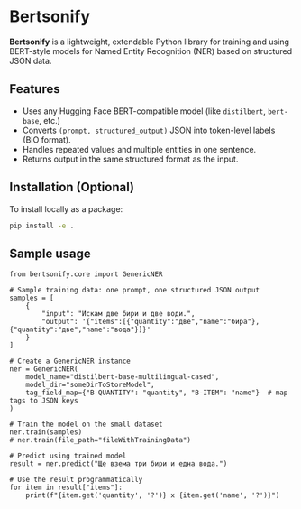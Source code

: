 # Bertsonify

**Bertsonify** is a lightweight, extendable Python library for training and using BERT-style models for Named Entity Recognition (NER) based on structured JSON data.

## Features

- Uses any Hugging Face BERT-compatible model (like `distilbert`, `bert-base`, etc.)
- Converts `(prompt, structured_output)` JSON into token-level labels (BIO format).
- Handles repeated values and multiple entities in one sentence.
- Returns output in the same structured format as the input.

## Installation (Optional)

To install locally as a package:

```bash
pip install -e .
```

## Sample usage
```
from bertsonify.core import GenericNER

# Sample training data: one prompt, one structured JSON output
samples = [
    {
        "input": "Искам две бири и две води.",
        "output": '{"items":[{"quantity":"две","name":"бира"},{"quantity":"две","name":"вода"}]}'
    }
]

# Create a GenericNER instance
ner = GenericNER(
    model_name="distilbert-base-multilingual-cased",
    model_dir="someDirToStoreModel",
    tag_field_map={"B-QUANTITY": "quantity", "B-ITEM": "name"}  # map tags to JSON keys
)

# Train the model on the small dataset
ner.train(samples)
# ner.train(file_path="fileWithTrainingData")

# Predict using trained model
result = ner.predict("Ще взема три бири и една вода.")

# Use the result programmatically
for item in result["items"]:
    print(f"{item.get('quantity', '?')} x {item.get('name', '?')}")
```
